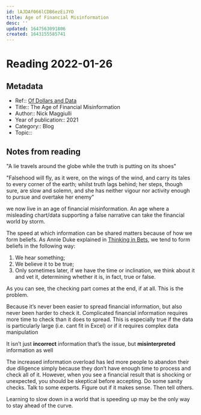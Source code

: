 ```yaml
---
id: lAJDAf066lCDB6ezEiJYO
title: Age of Financial Misinformation
desc: ''
updated: 1647563091806
created: 1643155585741
---
```

# Reading 2022-01-26

## Metadata

- Ref:: [Of Dollars and Data](https://ofdollarsanddata.com/the-age-of-financial-misinformation/)
- Title:: The Age of Financial Misinformation
- Author:: Nick Maggiulli
- Year of publication:: 2021
- Category:: Blog
- Topic:: 

## Notes from reading

"A lie travels around the globe while the truth is putting on its shoes"

"Falsehood will fly, as it were, on the wings of the wind, and carry its tales to every corner of the earth; whilst truth lags behind; her steps, though sure, are slow and solemn, and she has neither vigour nor activity enough to pursue and overtake her enemy"

we now live in an age of financial misinformation. An age where a misleading chart/data supporting a false narrative can take the financial world by storm.

The speed at which information can be shared matters because of how we form beliefs. As Annie Duke explained in [Thinking in Bets](https://books.google.fr/books/about/Thinking_in_Bets.html?id=VcouDwAAQBAJ), we tend to form beliefs in the following way:
1. We hear something;
2. We believe it to be true;
3. Only sometimes later, if we have the time or inclination, we think about it and vet it, determining whether it is, in fact, true or false.

As you can see, the checking part comes at the end, if at all. This is the problem.

Because it’s never been easier to spread financial information, but also never been harder to check it. Complicated financial information requires more time to check than it does to spread. This is especially true if the data is particularly large (i.e. cant fit in Excel) or if it requires complex data manipulation

It isn’t just **incorrect** information that’s the issue, but **misinterpreted** information as well

The increased information overload has led more people to abandon their due diligence simply because they don’t have enough time to process and check all of it. However, when you see a financial result that is shocking or unexpected, you should be skeptical before accepting. Do some sanity checks. Talk to some experts. Figure out if it makes sense. Then tell others.

Learning to slow down in a world that is speeding up may be the only way to stay ahead of the curve.